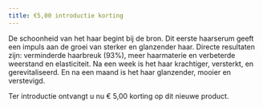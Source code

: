```yaml
---
title: €5,00 introductie korting
---
```

De schoonheid van het haar begint bij de bron. 
Dit eerste haarserum geeft een impuls aan de groei van sterker en glanzender haar.
Directe resultaten zijn: verminderde haarbreuk (93%), meer haarmaterie en verbeterde weerstand en elasticiteit. Na een week is het haar krachtiger, versterkt, en gerevitaliseerd. En na een maand is het haar glanzender, mooier en verstevigd.

Ter introductie ontvangt u nu € 5,00 korting op dit nieuwe product.
